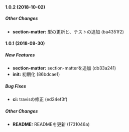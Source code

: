 #### 1.0.2 (2018-10-02)

##### Other Changes

* **section-matter:**  型の更新と、テストの追加 (ba4351f2)

#### 1.0.1 (2018-09-30)

##### New Features

* **section-matter:**  section-matterを追加 (db33a241)
* **init:**  初期化 (86bdcae1)

##### Bug Fixes

* **ci:**  travisの修正 (ed24ef3f)

##### Other Changes

* **README:**  READMEを更新 (1731046a)

